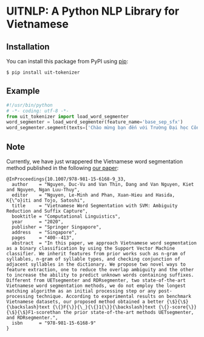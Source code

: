 # UITNLP: A Python NLP Library for Vietnamese

## Installation

You can install this package from PyPI using [pip](http://www.pip-installer.org):

```
$ pip install uit-tokenizer
```

## Example

```python
#!/usr/bin/python
# -*- coding: utf-8 -*-
from uit_tokenizer import load_word_segmenter
word_segmenter = load_word_segmenter(feature_name='base_sep_sfx')
word_segmenter.segment(texts=['Chào mừng bạn đến với Trường Đại học Công nghệ Thông tin, ĐHQG-HCM.'], pre_tokenized=False, batch_size=4)
```

## Note
Currently, we have just wrappered the Vietnamese word segmentation method published in the following [our paper](https://link.springer.com/chapter/10.1007/978-981-15-6168-9_33):

    @InProceedings{10.1007/978-981-15-6168-9_33,
      author    = "Nguyen, Duc-Vu and Van Thin, Dang and Van Nguyen, Kiet and Nguyen, Ngan Luu-Thuy",
      editor    = "Nguyen, Le-Minh and Phan, Xuan-Hieu and Hasida, K{\^o}iti and Tojo, Satoshi",
      title     = "Vietnamese Word Segmentation with SVM: Ambiguity Reduction and Suffix Capture",
      booktitle = "Computational Linguistics",
      year      = "2020",
      publisher = "Springer Singapore",
      address   = "Singapore",
      pages     = "400--413",
      abstract  = "In this paper, we approach Vietnamese word segmentation as a binary classification by using the Support Vector Machine classifier. We inherit features from prior works such as n-gram of syllables, n-gram of syllable types, and checking conjunction of adjacent syllables in the dictionary. We propose two novel ways to feature extraction, one to reduce the overlap ambiguity and the other to increase the ability to predict unknown words containing suffixes. Different from UETsegmenter and RDRsegmenter, two state-of-the-art Vietnamese word segmentation methods, we do not employ the longest matching algorithm as an initial processing step or any post-processing technique. According to experimental results on benchmark Vietnamese datasets, our proposed method obtained a better {\$}{\$}{\backslash}text {\{}F{\}}{\_}{\{}1{\}}{\backslash}text {\{}-score{\}}{\$}{\$}F1-scorethan the prior state-of-the-art methods UETsegmenter, and RDRsegmenter.",
      isbn      = "978-981-15-6168-9"
    }
